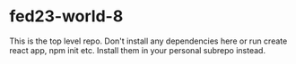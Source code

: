 # fed23-world-8

This is the top level repo. Don't install any dependencies here or run create react app, npm init etc. Install them in your personal subrepo instead.
